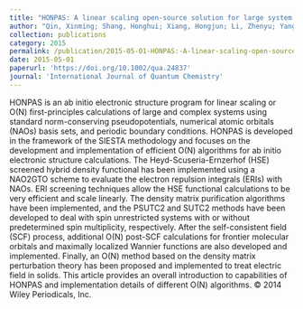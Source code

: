 ```yaml
---
title: "HONPAS: A linear scaling open-source solution for large system simulations"
author: "Qin, Xinming; Shang, Honghui; Xiang, Hongjun; Li, Zhenyu; Yang, Jinlong"
collection: publications
category: 2015
permalink: /publication/2015-05-01-HONPAS:-A-linear-scaling-open-source-solution-for-large-system-simulations
date: 2015-05-01
paperurl: 'https://doi.org/10.1002/qua.24837'
journal: 'International Journal of Quantum Chemistry'
---
```


HONPAS is an ab initio electronic structure program for linear scaling or O(N) first-principles calculations of large and complex systems using standard norm-conserving pseudopotentials, numerical atomic orbitals (NAOs) basis sets, and periodic boundary conditions. HONPAS is developed in the framework of the SIESTA methodology and focuses on the development and implementation of efficient O(N) algorithms for ab initio electronic structure calculations. The Heyd-Scuseria-Ernzerhof (HSE) screened hybrid density functional has been implemented using a NAO2GTO scheme to evaluate the electron repulsion integrals (ERIs) with NAOs. ERI screening techniques allow the HSE functional calculations to be very efficient and scale linearly. The density matrix purification algorithms have been implemented, and the PSUTC2 and SUTC2 methods have been developed to deal with spin unrestricted systems with or without predetermined spin multiplicity, respectively. After the self-consistent field (SCF) process, additional O(N) post-SCF calculations for frontier molecular orbitals and maximally localized Wannier functions are also developed and implemented. Finally, an O(N) method based on the density matrix perturbation theory has been proposed and implemented to treat electric field in solids. This article provides an overall introduction to capabilities of HONPAS and implementation details of different O(N) algorithms. © 2014 Wiley Periodicals, Inc.
